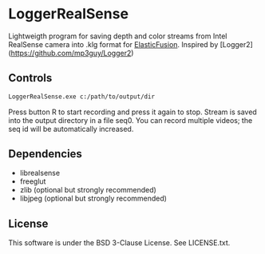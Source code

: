 # LoggerRealSense #

Lightweigth program for saving depth and color streams from Intel RealSense camera into .klg format for [ElasticFusion](https://github.com/mp3guy/ElasticFusion). 
Inspired by [Logger2] (https://github.com/mp3guy/Logger2)

## Controls ##

```bash
LoggerRealSense.exe c:/path/to/output/dir
```

Press button R to start recording and press it again to stop. 
Stream is saved into the output directory in a file seq0. You can record multiple videos; the seq id will be automatically increased.

## Dependencies ##

* librealsense
* freeglut
* zlib (optional but strongly recommended)
* libjpeg (optional but strongly recommended)

## License ##

This software is under the BSD 3-Clause License. See LICENSE.txt.